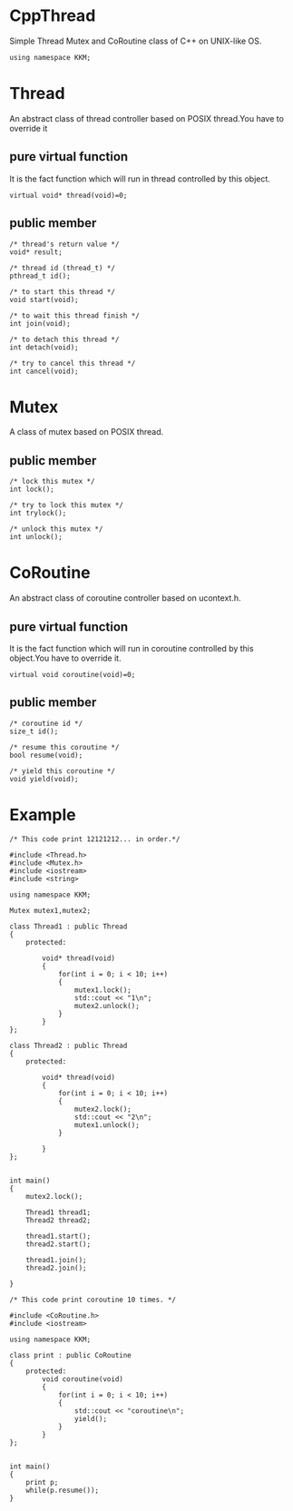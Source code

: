 # CppThread
Simple Thread Mutex and CoRoutine class of C++ on UNIX-like OS.  
```
using namespace KKM;
```

# Thread
An abstract class of thread controller based on POSIX thread.You have to override it
## pure virtual function
It is the fact function which will run in thread controlled by this object.
```
virtual void* thread(void)=0;
```
## public member
```
/* thread's return value */
void* result;

/* thread id (thread_t) */
pthread_t id();

/* to start this thread */
void start(void);

/* to wait this thread finish */
int join(void);

/* to detach this thread */
int detach(void);

/* try to cancel this thread */
int cancel(void);
```

# Mutex
A class of mutex based on POSIX thread.
## public member
```
/* lock this mutex */
int lock();

/* try to lock this mutex */
int trylock();

/* unlock this mutex */
int unlock();
```

# CoRoutine
An abstract class of coroutine controller based on ucontext.h.
## pure virtual function
It is the fact function which will run in coroutine controlled by this object.You have to override it.
```
virtual void coroutine(void)=0;
```
## public member
```
/* coroutine id */
size_t id();

/* resume this coroutine */
bool resume(void);

/* yield this coroutine */
void yield(void);
```
# Example
```
/* This code print 12121212... in order.*/

#include <Thread.h>
#include <Mutex.h>
#include <iostream>
#include <string>

using namespace KKM;

Mutex mutex1,mutex2;

class Thread1 : public Thread
{  
    protected:
        
        void* thread(void)
        {
            for(int i = 0; i < 10; i++)
            {
                mutex1.lock();
                std::cout << "1\n";
                mutex2.unlock();
            }
        }
};

class Thread2 : public Thread
{
    protected:
        
        void* thread(void)
        {
            for(int i = 0; i < 10; i++)
            {
                mutex2.lock();
                std::cout << "2\n";
                mutex1.unlock();
            }
                
        }
};


int main()
{
    mutex2.lock();

    Thread1 thread1;
    Thread2 thread2;

    thread1.start();
    thread2.start();

    thread1.join();
    thread2.join();
    
}
```
```
/* This code print coroutine 10 times. */

#include <CoRoutine.h>
#include <iostream>

using namespace KKM;

class print : public CoRoutine
{
    protected:
        void coroutine(void)
        {
            for(int i = 0; i < 10; i++)
            {
                std::cout << "coroutine\n";
                yield();
            }
        }
};


int main()
{
    print p;
    while(p.resume());
}
```